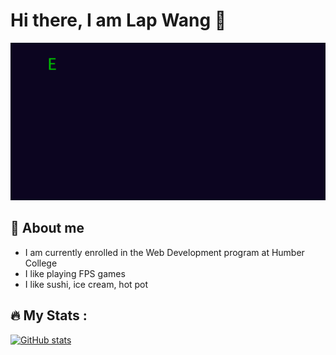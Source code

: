 # Hi there, I am Lap Wang 👋

<p align="left">
  <img src="./_readme/img/banner.gif" alt="Banner about me"/>
</p>

## 🌱 About me

- I am currently enrolled in the Web Development program at Humber College
- I like playing FPS games
- I like sushi, ice cream, hot pot

## 🔥 My Stats :

[![GitHub stats](https://github-readme-stats.vercel.app/api?username=leonwongdev)](https://github.com/anuraghazra/github-readme-stats)

<!--
**leonwongdev/leonwongdev** is a ✨ _special_ ✨ repository because its `README.md` (this file) appears on your GitHub profile.

Here are some ideas to get you started:

- 🔭 I’m currently working on ...
- 🌱 I’m currently learning ...
- 👯 I’m looking to collaborate on ...
- 🤔 I’m looking for help with ...
- 💬 Ask me about ...
- 📫 How to reach me: ...
- 😄 Pronouns: ...
- ⚡ Fun fact: ...
-->
